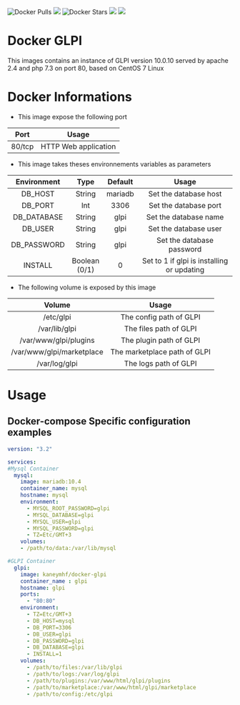 ![Docker Pulls](https://img.shields.io/docker/pulls/kaneymhf/docker-glpi) [![](https://images.microbadger.com/badges/image/kaneymhf/docker-glpi.svg)](https://microbadger.com/images/kaneymhf/docker-glpi "Get your own image badge on microbadger.com") ![Docker Stars](https://img.shields.io/docker/stars/kaneymhf/docker-glpi) [![](https://images.microbadger.com/badges/version/kaneymhf/docker-glpi.svg)](https://microbadger.com/images/kaneymhf/docker-glpi "Get your own version badge on microbadger.com") [![](https://images.microbadger.com/badges/license/kaneymhf/docker-glpi.svg)](https://microbadger.com/images/kaneymhf/docker-glpi "Get your own license badge on microbadger.com")

# Docker GLPI

This images contains an instance of GLPI version 10.0.10 served by apache 2.4 and php 7.3 on port 80, based on CentOS 7 Linux

# Docker Informations

* This image expose the following port

| Port | Usage |
|:----:|:-----:|
|  80/tcp  | HTTP Web application |

* This image takes theses environnements variables as parameters

|  Environment |       Type       | Default |                        Usage                        |
|:------------:|:----------------:|:-------:|:---------------------------------------------------:|
|    DB_HOST   |      String      | mariadb |                Set the database host                |
|    DB_PORT   |        Int       |   3306  |                Set the database port                |
|  DB_DATABASE |      String      |   glpi  |                Set the database name                |
|    DB_USER   |      String      |   glpi  |                Set the database user                |
|  DB_PASSWORD |      String      |   glpi  |              Set the database password              |
| INSTALL       | Boolean<br>(0/1) |    0    | Set to 1 if glpi is installing or updating |


* The following volume is exposed by this image

|         Volume        |          Usage          |
|:---------------------:|:-----------------------:|
| /etc/glpi             | The config path of GLPI |
| /var/lib/glpi         |  The files path of GLPI |
| /var/www/glpi/plugins | The plugin path of GLPI |
| /var/www/glpi/marketplace | The marketplace path of GLPI |
| /var/log/glpi   | The logs path of GLPI |


# Usage

## Docker-compose Specific configuration examples

```yml
version: "3.2"

services:
#Mysql Container
  mysql:
    image: mariadb:10.4
    container_name: mysql
    hostname: mysql
    environment:
      - MYSQL_ROOT_PASSWORD=glpi
      - MYSQL_DATABASE=glpi
      - MYSQL_USER=glpi
      - MYSQL_PASSWORD=glpi
      - TZ=Etc/GMT+3
    volumes:
    - /path/to/data:/var/lib/mysql

#GLPI Container
  glpi:
    image: kaneymhf/docker-glpi
    container_name : glpi
    hostname: glpi
    ports:
      - "80:80"
    environment:
      - TZ=Etc/GMT+3
      - DB_HOST=mysql
      - DB_PORT=3306
      - DB_USER=glpi
      - DB_PASSWORD=glpi
      - DB_DATABASE=glpi
      - INSTALL=1
    volumes:
      - /path/to/files:/var/lib/glpi
      - /path/to/logs:/var/log/glpi
      - /path/to/plugins:/var/www/html/glpi/plugins
      - /path/to/marketplace:/var/www/html/glpi/marketplace
      - /path/to/config:/etc/glpi
```
